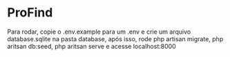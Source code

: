 # ProFind

Para rodar, copie o .env.example para um .env e crie um arquivo database.sqlite na pasta database, após isso, rode php artisan migrate, php aritsan db:seed, php aritsan serve e acesse localhost:8000
